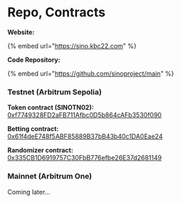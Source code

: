 # Repo, Contracts

**Website:**

{% embed url="https://sino.kbc22.com" %}

**Code Repository:**

{% embed url="https://github.com/sinoproject/main" %}

### Testnet (Arbitrum Sepolia)

**Token contract (SINOTN02):**\
[0xf7749328FD2aFB711Afbc0D5b864cAFb3530f090](https://sepolia.arbiscan.io/address/0xf7749328FD2aFB711Afbc0D5b864cAFb3530f090#code)

**Betting contract:**\
[0x61f4deE748f5ABF85889B37bB43b40c1DA0Eae24](repo-contracts.md#website)

**Randomizer contract:**\
[0x335CB1D6919757C30FbB776efbe26E37d2681149](https://sepolia.arbiscan.io/address/0x335CB1D6919757C30FbB776efbe26E37d2681149#code)

### Mainnet (Arbitrum One)

Coming later...
